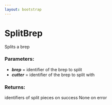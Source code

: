 ```yaml
---
layout: bootstrap
---
```


# SplitBrep

Splits a brep
        

### Parameters:

- ***brep*** = identifier of the brep to split
- ***cutter*** = identifier of the brep to split with
        

### Returns:


identifiers of split pieces on success
None on error
        
